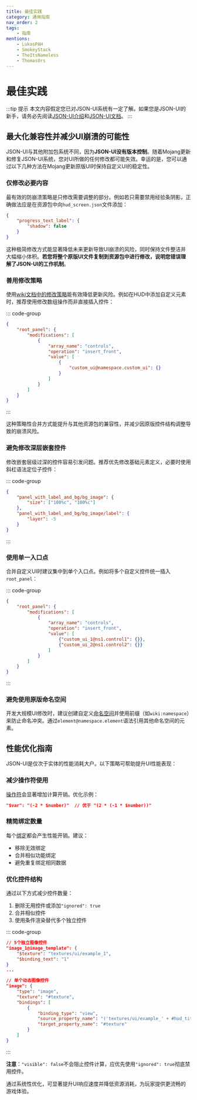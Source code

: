 ```yaml
---
title: 最佳实践
category: 通用指南
nav_order: 2
tags:
    - 指南
mentions:
    - LukasPAH
    - SmokeyStack
    - TheItsNameless
    - ThomasOrs
---
```


# 最佳实践

<!--@include: @/wiki/bedrock-wiki-mirror.md-->

:::tip 提示
本文内容假定您已对JSON-UI系统有一定了解。如果您是JSON-UI的新手，请务必先阅读[JSON-UI介绍](/json-ui/json-ui-intro)和[JSON-UI文档](/json-ui/json-ui-documentation)。
:::

## 最大化兼容性并减少UI崩溃的可能性

JSON-UI与其他附加包系统不同，因为**JSON-UI没有版本控制**。随着Mojang更新和修复JSON-UI系统，您对UI所做的任何修改都可能失效。幸运的是，您可以通过以下几种方法在Mojang更新原版UI时保持自定义UI的稳定性。

### 仅修改必要内容
最有效的防崩溃策略是只修改需要调整的部分。例如若只需要禁用经验条阴影，正确做法应是在资源包中向`hud_screen.json`文件添加：

```json
{
    "progress_text_label": {
        "shadow": false
    }
}
```

这种极简修改方式能显著降低未来更新导致UI崩溃的风险，同时保持文件整洁并大幅缩小体积。**若您将整个原版UI文件复制到资源包中进行修改，说明您错误理解了JSON-UI的工作机制**。

### 善用修改策略
使用[wiki文档中的修改策略](/json-ui/json-ui-intro#modifications)能有效降低更新风险。例如在HUD中添加自定义元素时，推荐使用修改数组操作而非直接插入控件：

::: code-group
```json [正确做法]
{
    "root_panel": {
        "modifications": [
            {
                "array_name": "controls",
                "operation": "insert_front",
                "value": [
                    {
                        "custom_ui@namespace.custom_ui": {}
                    }
                ]
            }
        ]
    }
}
```
:::

这种策略性合并方式能提升与其他资源包的兼容性，并减少因原版控件结构调整导致的崩溃风险。

### 避免修改深层嵌套控件
修改嵌套层级过深的控件容易引发问题。推荐优先修改基础元素定义，必要时使用斜杠语法定位子控件：

::: code-group
```json [推荐修改方式]
{
    "panel_with_label_and_bg/bg_image": {
        "size": ["100%c", "100%c"]
    },
    "panel_with_label_and_bg/bg_image/label": {
        "layer": -5
    }
}
```
:::

### 使用单一入口点
合并自定义UI时建议集中到单个入口点。例如将多个自定义控件统一插入`root_panel`：

::: code-group
```json [优化后]
{
    "root_panel": {
        "modifications": [
            {
                "array_name": "controls",
                "operation": "insert_front",
                "value": [
                    {"custom_ui_1@ns1.control1": {}},
                    {"custom_ui_2@ns1.control2": {}}
                ]
            }
        ]
    }
}
```
:::

### 避免使用原版命名空间
开发大规模UI修改时，建议创建自定义[命名空间](/json-ui/json-ui-intro#namespaces)并使用前缀（如`wiki:namespace`）来防止命名冲突。通过`element@namespace.element`语法引用其他命名空间的元素。

## 性能优化指南

JSON-UI是仅次于实体的性能消耗大户。以下策略可帮助提升UI性能表现：

### 减少操作符使用
[操作符](/json-ui/json-ui-intro#using-operators)会显著增加计算开销。优化示例：

```json
"$var": "(-2 * $number)"  // 优于 "(2 * (-1 * $number))"
```

### 精简绑定数量
每个[绑定](/json-ui/json-ui-intro#bindings)都会产生性能开销。建议：
- 移除无效绑定
- 合并相似功能绑定
- 避免重复绑定相同数据

### 优化控件结构
通过以下方式减少控件数量：
1. 删除无用控件或添加`"ignored": true`
2. 合并相似控件
3. 使用条件渲染替代多个独立控件

::: code-group
```json [优化前]
// 5个独立图像控件
"image_1@image_template": {
    "$texture": "textures/ui/example_1",
    "$binding_text": "1"
}
...
```
```json [优化后]
// 单个动态图像控件
"image": {
    "type": "image",
    "texture": "#texture",
    "bindings": [
        {
            "binding_type": "view",
            "source_property_name": "('textures/ui/example_' + #hud_title_text_string)",
            "target_property_name": "#texture"
        }
    ]
}
```
:::

**注意**：`"visible": false`不会阻止控件计算，应优先使用`"ignored": true`彻底禁用控件。

通过系统性优化，可显著提升UI响应速度并降低资源消耗，为玩家提供更流畅的游戏体验。